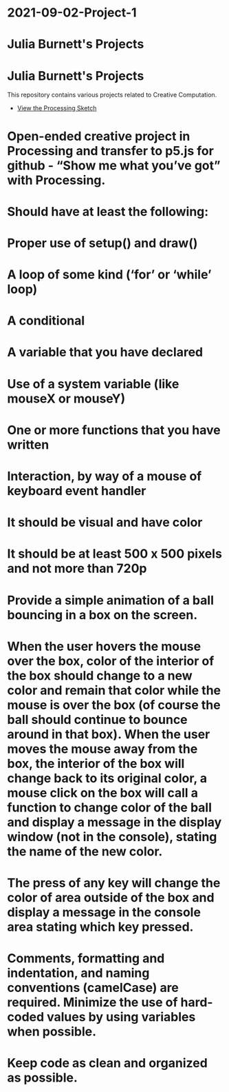 # 2021-09-02-Project-1
# Julia Burnett's Projects

# Julia Burnett's Projects

This repository contains various projects related to Creative Computation.

- <a href="#" onclick="loadSketch()">View the Processing Sketch</a>

<script>
function loadSketch() {
    fetch('p5-example/index.html')
        .then(response => response.text())
        .then(data => {
            document.body.innerHTML = data;
            const script = document.createElement('script');
            script.src = 'p5-example/sketch.js';
            document.body.appendChild(script);
            const p5Script = document.createElement('script');
            p5Script.src = 'p5-example/p5.min.js';
            document.body.appendChild(p5Script);
        });
}
</script>

# Open-ended creative project in Processing and transfer to p5.js for github - “Show me what you’ve got” with Processing.
# Should have at least the following:
#      Proper use of setup() and draw()
#      A loop of some kind (‘for’ or ‘while’ loop)
#      A conditional
#      A variable that you have declared
#      Use of a system variable (like mouseX or mouseY)
#      One or more functions that you have written
#      Interaction, by way of a mouse of keyboard event handler
#      It should be visual and have color
#      It should be at least 500 x 500 pixels and not more than 720p
# Provide a simple animation of a ball bouncing in a box on the screen.
# When the user hovers the mouse over the box, color of the interior of the box should change to a new color and remain that   color while the mouse is over the box (of course the ball should continue to bounce around in that box). When the user moves the mouse away from the box, the interior of the box will change back to its original color, a mouse click on the box will call a function to change color of the ball and display a message in the display window (not in the console), stating the name of the new color.
# The press of any key will change the color of area outside of the box and display a message in the console area stating which key pressed.
# Comments, formatting and indentation, and naming conventions (camelCase) are required. Minimize the use of hard-coded values by using variables when possible.  
# Keep code as clean and organized as possible.
